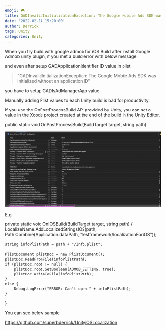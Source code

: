 ```yaml
---
emoji: 🎮 
title: GADInvalidInitializationException: The Google Mobile Ads SDK was initialized without an application ID
date: '2022-02-14 15:20:00'
author: Derrick
tags: Unity
categories: Unity
---
```


When you try build with google admob for iOS Build after install Google Admob unity plugin, if you met a build error with below message

and even after setup GADApplicationIdentifier ID value in plist

> "GADInvalidInitializationException: The Google Mobile Ads SDK was initialized without an application ID"

you have to setup GADIsAdManagerApp value


 Manually adding Plist values ​​to each Unity build is bad for productivity.

If you use the OnPostProcessBuild API provided by Unity, you can set a value in the Xcode project created at the end of the build in the Unity Editor.

public static void OnPostProcessBuild(BuildTarget target, string path)



![](error.png)
 

E.g

private static void OnIOSBuild(BuildTarget target, string path)
{
    LocalizeName.AddLocalizedStringsIOS(path, Path.Combine(Application.dataPath, "testframework/localizationForiOS"));
    
    string infoPlistPath = path + "/Info.plist";

    PlistDocument plistDoc = new PlistDocument();
    plistDoc.ReadFromFile(infoPlistPath);
    if (plistDoc.root != null) {
        plistDoc.root.SetBoolean(ADMOB_SETTING, true);
        plistDoc.WriteToFile(infoPlistPath);
    }
    else {
        Debug.LogError("ERROR: Can't open " + infoPlistPath);
    }
}
 

You can see below sample

https://github.com/superbderrick/UnityiOSLocalization



